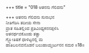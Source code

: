 +++
title = "018 ಆತನನು ಗೆಲಿದನು"

+++
ಆತನನು ಗೆಲಿದನು ಸುನಾಭನ  
ನೀತಿಗೆಡಿಸಿ ತದೀಯ ಸೇನಾ  
ವ್ರಾತ ಸಹಿತಲ್ಲಿಂದ ಪ್ರತಿವಿಂಧ್ಯಕನನಪ್ಪಳಿಸಿ  
ಆತನರ್ಥವಕೊಂಡು ತತ್ಪ್ರಾ  
ಗ್ಜ್ಯೋತಿಷಕೆ ಧಾಳಿಟ್ಟನಲ್ಲಿ ಮ  
ಹಾತಿಬಲನವನೊಡನೆ ಬಲುಹಾಯ್ತರ್ಜುನನ ಸಮರ    ॥18॥